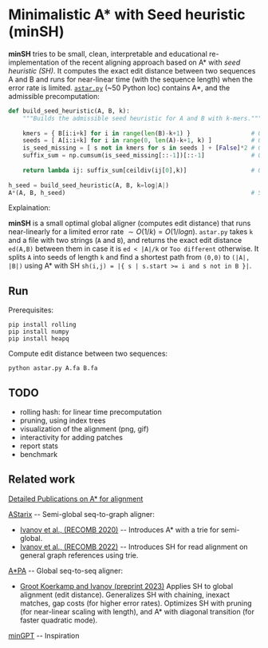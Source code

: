 # Minimalistic A* with Seed heuristic (minSH)

**minSH** tries to be small, clean, interpretable and educational re-implementation of the recent aligning approach based on A* with _seed heuristic (SH)_. It computes the exact edit distance between two sequences A and B and runs for near-linear time (with the sequence length) when the error rate is limited. [`astar.py`](https://github.com/pesho-ivanov/minSeedHeuristic/blob/master/astar.py) (~50 Python loc) contains A*, and the admissible precomputation:

```Python
def build_seed_heuristic(A, B, k):
    """Builds the admissible seed heuristic for A and B with k-mers."""
    
    kmers = { B[i:i+k] for i in range(len(B)-k+1) }                 # O(nk): Index all kmers from B. O(n) with rolling hash
    seeds = [ A[i:i+k] for i in range(0, len(A)-k+1, k) ]           # O(n): Split A into non-overlapping seeds of length k.
    is_seed_missing = [ s not in kmers for s in seeds ] + [False]*2 # O(n): Is seed unseen in B, so >=1 edit must be made to align it.
    suffix_sum = np.cumsum(is_seed_missing[::-1])[::-1]             # O(n): How many of the remaining seeds have to be edited
    
    return lambda ij: suffix_sum[ceildiv(ij[0],k)]                  # O(1): How many seeds starting after the current position i have to be edited?
    
h_seed = build_seed_heuristic(A, B, k=log|A|)
A*(A, B, h_seed)                                                    # Standard A* algorithm on the alignment graph A x B
```

Explaination:

**minSH** is a small optimal global aligner (computes edit distance) that runs near-linearly for a limited error rate $\sim O(1/k) = O(1/logn)$.
`astar.py` takes `k` and a file with two strings (`A` and `B`), and returns the exact edit distance `ed(A,B)` between them in case it is `ed < |A|/k` or `Too different` otherwise. It splits `A` into seeds of length `k` and find a shortest path from `(0,0)` to `(|A|, |B|)` using A* with SH `sh(i,j) = |{ s | s.start >= i and s not in B }|`.

## Run

Prerequisites:
```
pip install rolling
pip install numpy
pip install heapq
```

Compute edit distance between two sequences:
```
python astar.py A.fa B.fa
```

## TODO
* rolling hash: for linear time precomputation
* pruning, using index trees
* visualization of the alignment (png, gif)
* interactivity for adding patches
* report stats
* benchmark

## Related work

[Detailed Publications on A* for alignment](https://pesho-ivanov.github.io/#A*%20for%20optimal%20sequence%20alignment)

[AStarix](https://github.com/eth-sri/astarix) -- Semi-global seq-to-graph aligner:
* [Ivanov et al., (RECOMB 2020)](https://link.springer.com/chapter/10.1007/978-3-030-45257-5_7) -- Introduces A* with a trie for semi-global.
* [Ivanov et al., (RECOMB 2022)](https://www.biorxiv.org/content/10.1101/2021.11.05.467453) -- Introduces SH for read alignment on general graph references using trie.

[A*PA](https://github.com/RagnarGrootKoerkamp/astar-pairwise-aligner) -- Global seq-to-seq aligner:
* [Groot Koerkamp and Ivanov (preprint 2023)](https://www.biorxiv.org/content/10.1101/2022.09.19.508631) Applies SH to global alignment (edit distance). Generalizes SH with chaining, inexact matches, gap costs (for higher error rates). Optimizes SH with pruning (for near-linear scaling with length), and A* with diagonal transition (for faster quadratic mode).

[minGPT](https://github.com/karpathy/minGPT) -- Inspiration
